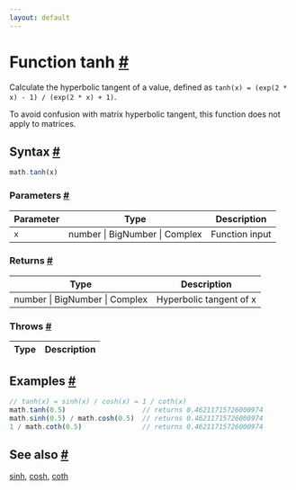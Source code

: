 ```yaml
---
layout: default
---
```


<!-- Note: This file is automatically generated from source code comments. Changes made in this file will be overridden. -->

<h1 id="function-tanh">Function tanh <a href="#function-tanh" title="Permalink">#</a></h1>

Calculate the hyperbolic tangent of a value,
defined as `tanh(x) = (exp(2 * x) - 1) / (exp(2 * x) + 1)`.

To avoid confusion with matrix hyperbolic tangent, this function does
not apply to matrices.


<h2 id="syntax">Syntax <a href="#syntax" title="Permalink">#</a></h2>

```js
math.tanh(x)
```

<h3 id="parameters">Parameters <a href="#parameters" title="Permalink">#</a></h3>

Parameter | Type | Description
--------- | ---- | -----------
`x` | number &#124; BigNumber &#124; Complex | Function input

<h3 id="returns">Returns <a href="#returns" title="Permalink">#</a></h3>

Type | Description
---- | -----------
number &#124; BigNumber &#124; Complex | Hyperbolic tangent of x


<h3 id="throws">Throws <a href="#throws" title="Permalink">#</a></h3>

Type | Description
---- | -----------


<h2 id="examples">Examples <a href="#examples" title="Permalink">#</a></h2>

```js
// tanh(x) = sinh(x) / cosh(x) = 1 / coth(x)
math.tanh(0.5)                   // returns 0.46211715726000974
math.sinh(0.5) / math.cosh(0.5)  // returns 0.46211715726000974
1 / math.coth(0.5)               // returns 0.46211715726000974
```


<h2 id="see-also">See also <a href="#see-also" title="Permalink">#</a></h2>

[sinh](sinh.html),
[cosh](cosh.html),
[coth](coth.html)
